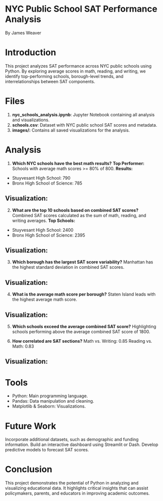 # NYC Public School SAT Performance Analysis
By James Weaver

# Introduction
This project analyzes SAT performance across NYC public schools using Python. By exploring average scores in math, reading, and writing, we identify top-performing schools, borough-level trends, and interrelationships between SAT components.

# Files
1. **nyc_schools_analysis.ipynb**: Jupyter Notebook containing all analysis and visualizations.
2. **schools.csv**: Dataset with NYC public school SAT scores and metadata.
3. **images/:** Contains all saved visualizations for the analysis.

# Analysis
1. **Which NYC schools have the best math results?**
**Top Performer:** Schools with average math scores >= 80% of 800.
**Results:**
- Stuyvesant High School: 790
- Bronx High School of Science: 785
## Visualization:

2. **What are the top 10 schools based on combined SAT scores?**
Combined SAT scores calculated as the sum of math, reading, and writing averages.
**Top Schools:**
- Stuyvesant High School: 2400
- Bronx High School of Science: 2395
## Visualization:

3. **Which borough has the largest SAT score variability?**
Manhattan has the highest standard deviation in combined SAT scores.
## Visualization:

4. **What is the average math score per borough?**
Staten Island leads with the highest average math score.
## Visualization:

5. **Which schools exceed the average combined SAT score?**
Highlighting schools performing above the average combined SAT score of 1800.

6. **How correlated are SAT sections?**
Math vs. Writing: 0.85
Reading vs. Math: 0.83
## Visualization:

# Tools
- Python: Main programming language.
- Pandas: Data manipulation and cleaning.
- Matplotlib & Seaborn: Visualizations.

# Future Work
Incorporate additional datasets, such as demographic and funding information.
Build an interactive dashboard using Streamlit or Dash.
Develop predictive models to forecast SAT scores.

# Conclusion
This project demonstrates the potential of Python in analyzing and visualizing educational data. It highlights critical insights that can assist policymakers, parents, and educators in improving academic outcomes.

